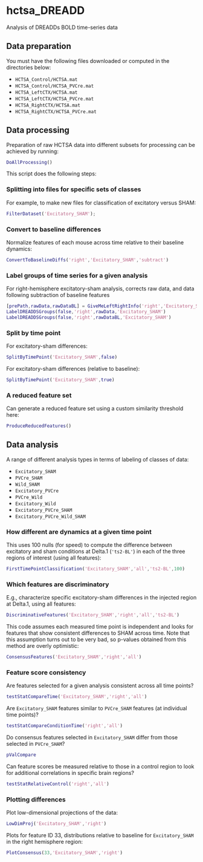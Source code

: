 # hctsa_DREADD

Analysis of DREADDs BOLD time-series data

## Data preparation
You must have the following files downloaded or computed in the directories below:
* `HCTSA_Control/HCTSA.mat`
* `HCTSA_Control/HCTSA_PVCre.mat`
* `HCTSA_LeftCTX/HCTSA.mat`
* `HCTSA_LeftCTX/HCTSA_PVCre.mat`
* `HCTSA_RightCTX/HCTSA.mat`
* `HCTSA_RightCTX/HCTSA_PVCre.mat`

## Data processing
Preparation of raw HCTSA data into different subsets for processing can be achieved by running:
```matlab
DoAllProcessing()
```

This script does the following steps:

### Splitting into files for specific sets of classes
For example, to make new files for classification of excitatory versus SHAM:

```matlab
FilterDataset('Excitatory_SHAM');
```

### Convert to baseline differences
Normalize features of each mouse across time relative to their baseline dynamics:

```matlab
ConvertToBaselineDiffs('right','Excitatory_SHAM','subtract')
```

### Label groups of time series for a given analysis
For right-hemisphere excitatory-sham analysis, corrects raw data, and data following subtraction of baseline features
```matlab
[prePath,rawData,rawDataBL] = GiveMeLeftRightInfo('right','Excitatory_SHAM');
LabelDREADDSGroups(false,'right',rawData,'Excitatory_SHAM')
LabelDREADDSGroups(false,'right',rawDataBL,'Excitatory_SHAM')
```

### Split by time point
For excitatory-sham differences:
```matlab
SplitByTimePoint('Excitatory_SHAM',false)
```

For excitatory-sham differences (relative to baseline):
```matlab
SplitByTimePoint('Excitatory_SHAM',true)
```

### A reduced feature set
Can generate a reduced feature set using a custom similarity threshold here:

```matlab
ProduceReducedFeatures()
```

## Data analysis

A range of different analysis types in terms of labeling of classes of data:

* `Excitatory_SHAM`
* `PVCre_SHAM`
* `Wild_SHAM`
* `Excitatory_PVCre`
* `PVCre_Wild`
* `Excitatory_Wild`
* `Excitatory_PVCre_SHAM`
* `Excitatory_PVCre_Wild_SHAM`

### How different are dynamics at a given time point

This uses 100 nulls (for speed) to compute the difference between excitatory and sham conditions at Delta.1 (`'ts2-BL'`) in each of the three regions of interest (using all features):
```matlab
FirstTimePointClassification('Excitatory_SHAM','all','ts2-BL',100)
```

### Which features are discriminatory

E.g., characterize specific excitatory-sham differences in the injected region at Delta.1, using all features:
```matlab
DiscriminativeFeatures('Excitatory_SHAM','right','all','ts2-BL')
```

This code assumes each measured time point is independent and looks for features that show consistent differences to SHAM across time.
Note that this assumption turns out to be very bad, so p-values obtained from this method are overly optimistic:

```matlab
ConsensusFeatures('Excitatory_SHAM','right','all')
```

### Feature score consistency
Are features selected for a given analysis consistent across all time points?
```matlab
testStatCompareTime('Excitatory_SHAM','right','all')
```

Are `Excitatory_SHAM` features similar to `PVCre_SHAM` features (at individual time points)?
```matlab
testStatCompareConditionTime('right','all')
```

Do consensus features selected in `Excitatory_SHAM` differ from those selected in `PVCre_SHAM`?
```matlab
pValCompare
```

Can feature scores be measured relative to those in a control region to look for additional correlations in specific brain regions?
```matlab
testStatRelativeControl('right','all')
```

### Plotting differences
Plot low-dimensional projections of the data:
```matlab
LowDimProj('Excitatory_SHAM','right')
```

Plots for feature ID 33, distributions relative to baseline for `Excitatory_SHAM` in the right hemisphere region:
```matlab
PlotConsensus(33,'Excitatory_SHAM','right')
```
